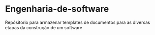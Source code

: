 # Engenharia-de-software
Repósitorio para armazenar templates de documentos para as diversas etapas da construção de um software
